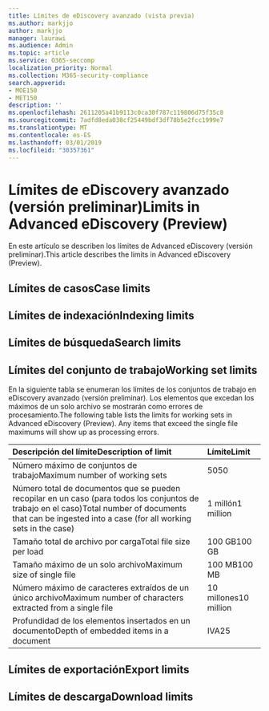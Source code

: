 ```yaml
---
title: Límites de eDiscovery avanzado (vista previa)
ms.author: markjjo
author: markjjo
manager: laurawi
ms.audience: Admin
ms.topic: article
ms.service: O365-seccomp
localization_priority: Normal
ms.collection: M365-security-compliance
search.appverid:
- MOE150
- MET150
description: ''
ms.openlocfilehash: 2611205a41b9113c0ca30f787c119806d75f35c8
ms.sourcegitcommit: 7adfd8eda038cf25449bdf3df78b5e2fcc1999e7
ms.translationtype: MT
ms.contentlocale: es-ES
ms.lasthandoff: 03/01/2019
ms.locfileid: "30357361"
---
```

# <a name="limits-in-advanced-ediscovery-preview"></a><span data-ttu-id="02c2b-102">Límites de eDiscovery avanzado (versión preliminar)</span><span class="sxs-lookup"><span data-stu-id="02c2b-102">Limits in Advanced eDiscovery (Preview)</span></span>

<span data-ttu-id="02c2b-103">En este artículo se describen los límites de Advanced eDiscovery (versión preliminar).</span><span class="sxs-lookup"><span data-stu-id="02c2b-103">This article describes the limits in Advanced eDiscovery (Preview).</span></span>

## <a name="case-limits"></a><span data-ttu-id="02c2b-104">Límites de casos</span><span class="sxs-lookup"><span data-stu-id="02c2b-104">Case limits</span></span>

## <a name="indexing-limits"></a><span data-ttu-id="02c2b-105">Límites de indexación</span><span class="sxs-lookup"><span data-stu-id="02c2b-105">Indexing limits</span></span>

## <a name="search-limits"></a><span data-ttu-id="02c2b-106">Límites de búsqueda</span><span class="sxs-lookup"><span data-stu-id="02c2b-106">Search limits</span></span>

## <a name="working-set-limits"></a><span data-ttu-id="02c2b-107">Límites del conjunto de trabajo</span><span class="sxs-lookup"><span data-stu-id="02c2b-107">Working set limits</span></span>

<span data-ttu-id="02c2b-p101">En la siguiente tabla se enumeran los límites de los conjuntos de trabajo en eDiscovery avanzado (versión preliminar).  Los elementos que excedan los máximos de un solo archivo se mostrarán como errores de procesamiento.</span><span class="sxs-lookup"><span data-stu-id="02c2b-p101">The following table lists the limits for working sets in Advanced eDiscovery (Preview).  Any items that exceed the single file maximums will show up as processing errors.</span></span>
    
  |<span data-ttu-id="02c2b-110">**Descripción del límite**</span><span class="sxs-lookup"><span data-stu-id="02c2b-110">**Description of limit**</span></span>|<span data-ttu-id="02c2b-111">**Límite**</span><span class="sxs-lookup"><span data-stu-id="02c2b-111">**Limit**</span></span>|
  |:-----|:-----|
  |<span data-ttu-id="02c2b-112">Número máximo de conjuntos de trabajo</span><span class="sxs-lookup"><span data-stu-id="02c2b-112">Maximum number of working sets</span></span>  <br/> |<span data-ttu-id="02c2b-113">50</span><span class="sxs-lookup"><span data-stu-id="02c2b-113">50</span></span>  <br/> |
  |<span data-ttu-id="02c2b-114">Número total de documentos que se pueden recopilar en un caso (para todos los conjuntos de trabajo en el caso)</span><span class="sxs-lookup"><span data-stu-id="02c2b-114">Total number of documents that can be ingested into a case (for all working sets in the case)</span></span>  <br/> |<span data-ttu-id="02c2b-115">1 millón</span><span class="sxs-lookup"><span data-stu-id="02c2b-115">1 million</span></span>  <br/> |
  |<span data-ttu-id="02c2b-116">Tamaño total de archivo por carga</span><span class="sxs-lookup"><span data-stu-id="02c2b-116">Total file size per load</span></span>  <br/> |<span data-ttu-id="02c2b-117">100 GB</span><span class="sxs-lookup"><span data-stu-id="02c2b-117">100 GB</span></span>  <br/> |
  |<span data-ttu-id="02c2b-118">Tamaño máximo de un solo archivo</span><span class="sxs-lookup"><span data-stu-id="02c2b-118">Maximum size of single file</span></span>   <br/> |<span data-ttu-id="02c2b-119">100 MB</span><span class="sxs-lookup"><span data-stu-id="02c2b-119">100 MB</span></span>  <br/> |
  |<span data-ttu-id="02c2b-120">Número máximo de caracteres extraídos de un único archivo</span><span class="sxs-lookup"><span data-stu-id="02c2b-120">Maximum number of characters extracted from a single file</span></span>  <br/> |<span data-ttu-id="02c2b-121">10 millones</span><span class="sxs-lookup"><span data-stu-id="02c2b-121">10 million</span></span>  <br/> |
  |<span data-ttu-id="02c2b-122">Profundidad de los elementos insertados en un documento</span><span class="sxs-lookup"><span data-stu-id="02c2b-122">Depth of embedded items in a document</span></span>  <br/> |<span data-ttu-id="02c2b-123">IVA</span><span class="sxs-lookup"><span data-stu-id="02c2b-123">25</span></span>  <br/> |
  

## <a name="export-limits"></a><span data-ttu-id="02c2b-124">Límites de exportación</span><span class="sxs-lookup"><span data-stu-id="02c2b-124">Export limits</span></span>

## <a name="download-limits"></a><span data-ttu-id="02c2b-125">Límites de descarga</span><span class="sxs-lookup"><span data-stu-id="02c2b-125">Download limits</span></span>

